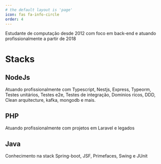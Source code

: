 ```yaml
---
# the default layout is 'page'
icon: fas fa-info-circle
order: 4
---
```


Estudante de computação desde 2012 com foco em back-end e atuando profissionalmente a partir de 2018

# Stacks

## NodeJs

Atuando profissionalmente com Typescript, Nestjs, Express, Typeorm, Testes unitários, Testes e2e, Testes de integração, Dominios ricos, DDD, Clean arquitecture, kafka, mongodb e mais.

## PHP

Atuando profissionalmente com projetos em Laravel e legados

## Java

Conhecimento na stack Spring-boot, JSF, Primefaces, Swing e JUnit
